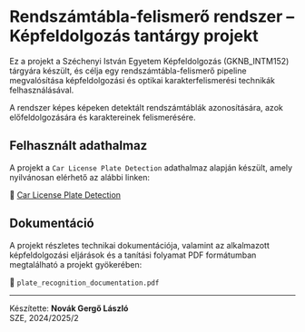 # Rendszámtábla-felismerő rendszer – Képfeldolgozás tantárgy projekt

Ez a projekt a Széchenyi István Egyetem Képfeldolgozás (GKNB_INTM152) tárgyára készült, és célja egy rendszámtábla-felismerő pipeline megvalósítása képfeldolgozási és optikai karakterfelismerési technikák felhasználásával.

A rendszer képes képeken detektált rendszámtáblák azonosítására, azok előfeldolgozására és karaktereinek felismerésére.

## Felhasznált adathalmaz

A projekt a `Car License Plate Detection` adathalmaz alapján készült, amely nyilvánosan elérhető az alábbi linken:

🔗 [Car License Plate Detection](https://www.kaggle.com/datasets/andrewmvd/car-plate-detection)

## Dokumentáció

A projekt részletes technikai dokumentációja, valamint az alkalmazott képfeldolgozási eljárások és a tanítási folyamat PDF formátumban megtalálható a projekt gyökerében:

📄 `plate_recognition_documentation.pdf`

---

Készítette: **Novák Gergő László**  
SZE, 2024/2025/2
